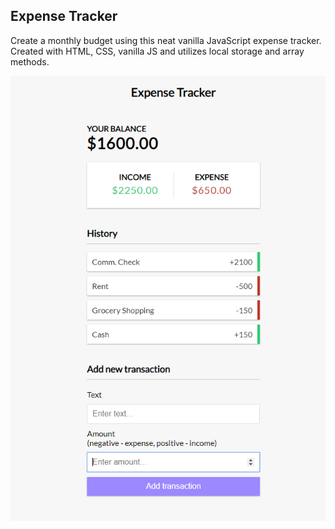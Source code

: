 ## Expense Tracker

Create a monthly budget using this neat vanilla JavaScript expense tracker. Created with HTML, CSS, vanilla JS and utilizes local storage and array methods.

![](img/expense-snippet.PNG)

